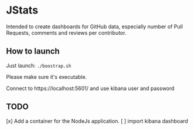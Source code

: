 # JStats

Intended to create dashboards for GitHub data, especially number of Pull Requests, comments and reviews per contributor.

## How to launch

Just launch:
`./boostrap.sh`

Please make sure it's executable.

Connect to https://localhost:5601/ and use kibana user and password

## TODO

[x] Add a container for the NodeJs application.
[ ] import kibana dashboard
